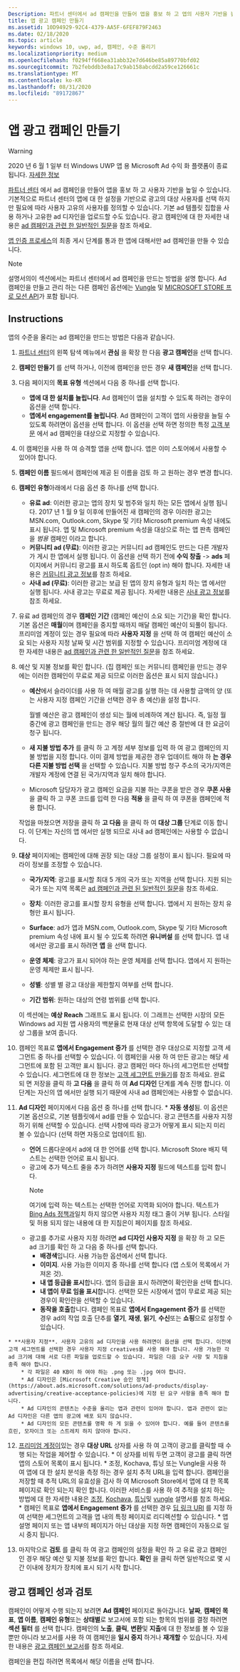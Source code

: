 ```yaml
---
Description: 파트너 센터에서 ad 캠페인을 만들어 앱을 홍보 하 고 앱의 사용자 기반을 높일 수 있습니다.
title: 앱 광고 캠페인 만들기
ms.assetid: 10D94929-92C4-4379-AA5F-6FEF879F2463
ms.date: 02/18/2020
ms.topic: article
keywords: windows 10, uwp, ad, 캠페인, 수준 올리기
ms.localizationpriority: medium
ms.openlocfilehash: f0294ff668ea31abb32e7d646be85a89770bfd02
ms.sourcegitcommit: 7b2febddb3e8a17c9ab158abcdd2a59ce126661c
ms.translationtype: MT
ms.contentlocale: ko-KR
ms.lasthandoff: 08/31/2020
ms.locfileid: "89172867"
---
```

# <a name="create-an-ad-campaign-for-your-app"></a>앱 광고 캠페인 만들기

>[!WARNING]
> 2020 년 6 월 1 일부 터 Windows UWP 앱 용 Microsoft Ad 수익 화 플랫폼이 종료 됩니다. [자세한 정보](https://social.msdn.microsoft.com/Forums/windowsapps/en-US/db8d44cb-1381-47f7-94d3-c6ded3fea36f/microsoft-ad-monetization-platform-shutting-down-june-1st?forum=aiamgr)

[파트너 센터](https://partner.microsoft.com/dashboard) 에서 ad 캠페인을 만들어 앱을 홍보 하 고 사용자 기반을 높일 수 있습니다. 기본적으로 파트너 센터의 앱에 대 한 설정을 기반으로 광고의 대상 사용자를 선택 하지만 필요에 따라 사용자 고유의 사용자를 정의할 수 있습니다. 기본 ad 템플릿 집합을 사용 하거나 고유한 ad 디자인을 업로드할 수도 있습니다. 광고 캠페인에 대 한 자세한 내용은 [ad 캠페인과 관련 한 일반적인 질문](common-questions.md)을 참조 하세요.

[앱 인증 프로세스](the-app-certification-process.md)의 최종 게시 단계를 통과 한 앱에 대해서만 ad 캠페인을 만들 수 있습니다.

> [!NOTE]
> 설명서의이 섹션에서는 파트너 센터에서 ad 캠페인을 만드는 방법을 설명 합니다. Ad 캠페인을 만들고 관리 하는 다른 캠페인 옵션에는 [Vungle](https://vungle.com/) 및 [MICROSOFT STORE 프로 모션 API](../monetize/run-ad-campaigns-using-windows-store-services.md)가 포함 됩니다.

## <a name="instructions"></a>Instructions

앱의 수준을 올리는 ad 캠페인을 만드는 방법은 다음과 같습니다.

1.  [파트너 센터](https://partner.microsoft.com/dashboard)의 왼쪽 탐색 메뉴에서 **관심** 을 확장 한 다음 **광고 캠페인**을 선택 합니다.
2.  **캠페인 만들기** 를 선택 하거나, 이전에 캠페인을 만든 경우 **새 캠페인**을 선택 합니다.
3.  다음 페이지의 **목표 유형** 섹션에서 다음 중 하나를 선택 합니다.
    * **앱에 대 한 설치를 늘립니다**. Ad 캠페인이 앱을 설치할 수 있도록 하려는 경우이 옵션을 선택 합니다.
    * **앱에서 engagement를 늘립니다**. Ad 캠페인이 고객이 앱의 사용량을 늘릴 수 있도록 하려면이 옵션을 선택 합니다. 이 옵션을 선택 하면 정의한 특정 [고객 부문](create-customer-segments.md) 에서 ad 캠페인을 대상으로 지정할 수 있습니다.

4.  이 캠페인을 사용 하 여 승격할 앱을 선택 합니다. 앱은 이미 스토어에서 사용할 수 있어야 합니다.
5.  **캠페인 이름** 필드에서 캠페인에 제공 된 이름을 검토 하 고 원하는 경우 변경 합니다.
6.  **캠페인 유형**아래에서 다음 옵션 중 하나를 선택 합니다.
    * **유료 ad**: 이러한 광고는 앱의 장치 및 범주와 일치 하는 모든 앱에서 실행 됩니다. 2017 년 1 월 9 일 이후에 만들어진 새 캠페인의 경우 이러한 광고는 MSN.com, Outlook.com, Skype 및 기타 Microsoft premium 속성 내에도 표시 됩니다. 앱 및 Microsoft premium 속성을 대상으로 하는 앱 판촉 캠페인을 *범용* 캠페인 이라고 합니다.
    * **커뮤니티 ad (무료)**: 이러한 광고는 커뮤니티 ad 캠페인도 만드는 다른 개발자가 게시 한 앱에서 실행 됩니다. 이 옵션을 선택 하기 전에 **수익 창출**  ->  **ads** 페이지에서 커뮤니티 광고를 표시 하도록 옵트인 (opt in) 해야 합니다. 자세한 내용은 [커뮤니티 광고 정보](about-community-ads.md)를 참조 하세요.
    * **사내 ad (무료)**: 이러한 광고는 보급 된 앱의 장치 유형과 일치 하는 앱 에서만 실행 됩니다. 사내 광고는 무료로 제공 됩니다. 자세한 내용은 [사내 광고 정보](about-house-ads.md)를 참조 하세요.

7.  유료 ad 캠페인의 경우 **캠페인 기간** (캠페인 예산이 소요 되는 기간)을 확인 합니다. 기본 옵션은 **매월**이며 캠페인을 중지할 때까지 매달 캠페인 예산이 되풀이 됩니다. 프리미엄 계정이 있는 경우 필요에 따라 **사용자 지정** 을 선택 하 여 캠페인 예산이 소요 되는 사용자 지정 날짜 및 시간 범위를 지정할 수 있습니다. 프리미엄 계정에 대 한 자세한 내용은 [ad 캠페인과 관련 한 일반적인 질문](common-questions.md#how-can-i-increase-the-maximum-monthly-budget-amount-allowed-for-my-ad-campaign)을 참조 하세요.

8.  예산 및 지불 정보를 확인 합니다. (집 캠페인 또는 커뮤니티 캠페인을 만드는 경우에는 이러한 캠페인이 무료로 제공 되므로 이러한 옵션은 표시 되지 않습니다.)
    * **예산**에서 슬라이더를 사용 하 여 매월 광고를 실행 하는 데 사용할 금액의 양 (또는 사용자 지정 캠페인 기간을 선택한 경우 총 예산)을 설정 합니다.

        월별 예산은 광고 캠페인이 생성 되는 월에 비례하여 계산 됩니다. 즉, 일정 월 중간에 광고 캠페인을 만드는 경우 해당 월의 월간 예산 중 절반에 대 한 요금이 청구 됩니다.

    * **새 지불 방법 추가** 를 클릭 하 고 계정 세부 정보를 입력 하 여 광고 캠페인의 지불 방법을 지정 합니다. 이미 결제 방법을 제공한 경우 업데이트 해야 하 **는 경우 다른 지불 방법 선택** 을 선택할 수 있습니다. 지불 방법 청구 주소의 국가/지역은 개발자 계정에 연결 된 국가/지역과 일치 해야 합니다.

    * Microsoft 담당자가 광고 캠페인 요금을 지불 하는 쿠폰을 받은 경우 **쿠폰 사용**을 클릭 하 고 쿠폰 코드를 입력 한 다음 **적용** 을 클릭 하 여 쿠폰을 캠페인에 적용 합니다.

    작업을 마쳤으면 저장을 클릭 하 **고 다음** 을 클릭 하 여 **대상 그룹** 단계로 이동 합니다. 이 단계는 자신의 앱 에서만 실행 되므로 사내 ad 캠페인에는 사용할 수 없습니다.

9.  **대상** 페이지에는 캠페인에 대해 권장 되는 대상 그룹 설정이 표시 됩니다. 필요에 따라이 정보를 조정할 수 있습니다.
    * **국가/지역**: 광고를 표시할 최대 5 개의 국가 또는 지역을 선택 합니다. 지원 되는 국가 또는 지역 목록은 [ad 캠페인과 관련 된 일반적인 질문](common-questions.md#where-will-my-ad-appear)을 참조 하세요.

    * **장치**: 이러한 광고를 표시할 장치 유형을 선택 합니다. 앱에서 지 원하는 장치 유형만 표시 됩니다.

    * **Surface**: ad가 앱과 MSN.com, Outlook.com, Skype 및 기타 Microsoft premium 속성 내에 표시 될 수 있도록 하려면 **유니버설** 를 선택 합니다. 앱 내 에서만 광고를 표시 하려면 **앱** 을 선택 합니다.

    * **운영 체제**: 광고가 표시 되어야 하는 운영 체제를 선택 합니다. 앱에서 지 원하는 운영 체제만 표시 됩니다.

    * **성별**: 성별 별 광고 대상을 제한할지 여부를 선택 합니다.

    * **기간 범위**: 원하는 대상의 연령 범위를 선택 합니다.

    이 섹션에는 **예상 Reach** 그래프도 표시 됩니다. 이 그래프는 선택한 시장의 모든 Windows ad 지원 앱 사용자의 백분율로 현재 대상 선택 항목에 도달할 수 있는 대상 그룹을 보여 줍니다.

10.  캠페인 목표로 **앱에서 Engagement 증가** 를 선택한 경우 대상으로 지정할 고객 세그먼트 중 하나를 선택할 수 있습니다. 이 캠페인을 사용 하 여 만든 광고는 해당 세그먼트에 포함 된 고객만 표시 됩니다. 광고 캠페인 마다 하나의 세그먼트만 선택할 수 있습니다. 세그먼트에 대 한 정보는 [고객 세그먼트 만들기](create-customer-segments.md)를 참조 하세요. 완료 되 면 저장을 클릭 하 **고 다음** 을 클릭 하 여 **Ad 디자인** 단계를 계속 진행 합니다. 이 단계는 자신의 앱 에서만 실행 되기 때문에 사내 ad 캠페인에는 사용할 수 없습니다.

11.  **Ad 디자인** 페이지에서 다음 옵션 중 하나를 선택 합니다.
    * **자동 생성**됨. 이 옵션은 기본 옵션으로, 기본 템플릿에서 ad를 만들 수 있습니다. 광고 콘텐츠를 사용자 지정 하기 위해 선택할 수 있습니다. 선택 사항에 따라 광고가 어떻게 표시 되는지 미리 볼 수 있습니다 (선택 하면 자동으로 업데이트 됨).
        * **언어** 드롭다운에서 ad에 대 한 언어를 선택 합니다. Microsoft Store 배지 텍스트는 선택한 언어로 표시 됩니다.
        * 광고에 추가 텍스트 줄을 추가 하려면 **사용자 지정** 필드에 텍스트를 입력 합니다.
            > [!NOTE]
            > 여기에 입력 하는 텍스트는 선택한 언어로 지역화 되어야 합니다. 텍스트가 [Bing Ads 정책과](https://advertise.bingads.microsoft.com/bing-ads-policies)일치 하지 않으면 사용자 지정 태그 줄이 거부 됩니다. 스타일 및 허용 되지 않는 내용에 대 한 지침은이 페이지를 참조 하세요.
        * 광고를 추가로 사용자 지정 하려면 **ad 디자인 사용자 지정** 을 확장 하 고 모든 ad 크기를 확인 하 고 다음 중 하나를 선택 합니다.
            * **배경색**입니다. 사용 가능한 옵션에서 선택 합니다.
            * **이미지**. 사용 가능한 이미지 중 하나를 선택 합니다 (앱 스토어 목록에서 가져온 것).
            * **내 앱 등급을 표시**합니다. 앱의 등급을 표시 하려면이 확인란을 선택 합니다.
            * **내 앱이 무료 임을 표시**합니다. 선택한 모든 시장에서 앱이 무료로 제공 되는 경우이 확인란을 선택할 수 있습니다.
            * **동작을 호출**합니다. 캠페인 목표로 **앱에서 Engagement 증가** 를 선택한 경우 ad의 작업 호출 단추를 **열기**, **재생**, **읽기**, **수신**또는 **쇼핑**으로 설정할 수 있습니다.  

    * **사용자 지정**. 사용자 고유의 ad 디자인을 사용 하려면이 옵션을 선택 합니다. 이전에 고객 세그먼트를 선택한 경우 사용자 지정 creatives를 사용 해야 합니다. 사용 가능한 각 ad 크기에 대해 서로 다른 파일을 업로드할 수 있습니다. 파일은 다음 요구 사항 및 지침을 충족 해야 합니다.
        * 각 파일은 40 KB이 하 여야 하는 .png 또는 .jpg 여야 합니다.
        * Ad 디자인은 [Microsoft Creative 승인 정책](https://about.ads.microsoft.com/solutions/ad-products/display-advertising/creative-acceptance-policies)에 지정 된 요구 사항을 충족 해야 합니다.
        * Ad 디자인의 콘텐츠는 수준을 올리는 앱과 관련이 있어야 합니다. 앱과 관련이 없는 Ad 디자인은 다른 앱의 광고에 배포 되지 않습니다.
        * Ad 디자인의 모든 콘텐츠를 명확 하 게 읽을 수 있어야 합니다. 예를 들어 콘텐츠를 흐린, 모자이크 또는 스트레치 하지 않아야 합니다.

12.  [프리미엄 계정이](common-questions.md#how-can-i-increase-the-maximum-monthly-budget-amount-allowed-for-my-ad-campaign)있는 경우 **대상 URL** 상자를 사용 하 여 고객이 광고를 클릭할 때 수행 되는 작업을 제어할 수 있습니다.
    * 이 상자를 비워 두면 고객이 광고를 클릭 하면 앱의 스토어 목록이 표시 됩니다.
    * 조정, Kochava, 튜닝 또는 Vungle을 사용 하 여 앱에 대 한 설치 분석을 측정 하는 경우 설치 추적 URL을 입력 합니다. 캠페인을 저장할 때 추적 URL의 유효성을 검사 하 여 Microsoft Store에서 앱에 대 한 목록 페이지로 확인 되는지 확인 합니다. 이러한 서비스를 사용 하 여 추적을 설치 하는 방법에 대 한 자세한 내용은 [조정](https://docs.adjust.com/en/), [Kochava](https://support.kochava.com/), [튜닝](https://help.tune.com/hasoffers/)및 [vungle](https://support.vungle.com/hc/en-us) 설명서를 참조 하세요.
    * 캠페인 목표로 **앱에서 Engagement 증가** 를 선택한 경우 [딥 링크 URI](../launch-resume/handle-uri-activation.md) 를 지정 하 여 선택한 세그먼트의 고객을 앱 내의 특정 페이지로 리디렉션할 수 있습니다.
    * 앱 설명 페이지 또는 앱 내부의 페이지가 아닌 대상을 지정 하면 캠페인이 자동으로 일시 중지 됩니다.

13.  마지막으로 **검토** 를 클릭 하 여 광고 캠페인의 설정을 확인 하 고 유료 광고 캠페인 인 경우 해당 예산 및 지불 정보를 확인 합니다. **확인** 을 클릭 하면 일반적으로 몇 시간 이내에 장치가 장치에 표시 되기 시작 합니다.

## <a name="review-ad-campaign-performance"></a>광고 캠페인 성과 검토

캠페인이 어떻게 수행 되는지 보려면 **Ad 캠페인** 페이지로 돌아갑니다. **날짜**, **캠페인 목표**, **앱 이름**, **캠페인 유형**또는 **상태별**로 보고서에 포함 되는 항목의 범위를 결정 하려면 **섹션 필터** 를 선택 합니다. 캠페인의 **노출**, **클릭**, **변환**및 **지출**에 대 한 정보를 볼 수 있을 뿐만 아니라 보고서를 사용 하 여 캠페인을 **일시 중지** 하거나 **재개할** 수 있습니다. 자세한 내용은 [광고 캠페인 보고서](/windows/uwp/publish/ad-campaign-report)를 참조 하세요.

캠페인을 편집 하려면 목록에서 해당 이름을 선택 합니다.